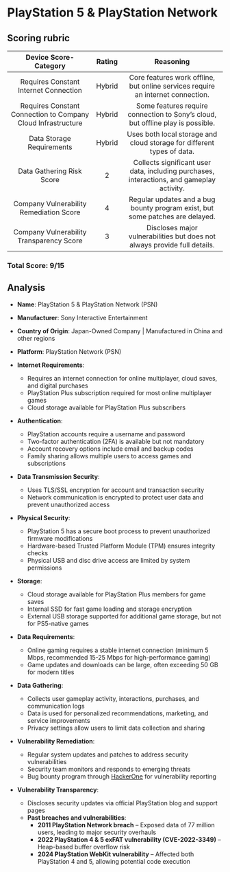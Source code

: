 # PlayStation 5 & PlayStation Network

## Scoring rubric
| Device Score-Category |  Rating | Reasoning | 
| :---: | :---: | :---: | 
| Requires Constant Internet Connection | Hybrid | Core features work offline, but online services require an internet connection. |
| Requires Constant Connection to Company Cloud Infrastructure | Hybrid | Some features require connection to Sony’s cloud, but offline play is possible. |
| Data Storage Requirements | Hybrid | Uses both local storage and cloud storage for different types of data. |
| Data Gathering Risk Score | 2 | Collects significant user data, including purchases, interactions, and gameplay activity. |
| Company Vulnerability Remediation Score | 4 | Regular updates and a bug bounty program exist, but some patches are delayed. |
| Company Vulnerability Transparency Score | 3 | Discloses major vulnerabilities but does not always provide full details. | 

### Total Score: 9/15

## Analysis  
- **Name**: PlayStation 5 & PlayStation Network (PSN)  
- **Manufacturer**: Sony Interactive Entertainment  
- **Country of Origin**: Japan-Owned Company | Manufactured in China and other regions  
- **Platform**: PlayStation Network (PSN)  

- **Internet Requirements**:  
    - Requires an internet connection for online multiplayer, cloud saves, and digital purchases  
    - PlayStation Plus subscription required for most online multiplayer games  
    - Cloud storage available for PlayStation Plus subscribers  

- **Authentication**:  
    - PlayStation accounts require a username and password  
    - Two-factor authentication (2FA) is available but not mandatory  
    - Account recovery options include email and backup codes  
    - Family sharing allows multiple users to access games and subscriptions  

- **Data Transmission Security**:  
    - Uses TLS/SSL encryption for account and transaction security  
    - Network communication is encrypted to protect user data and prevent unauthorized access  

- **Physical Security**:  
    - PlayStation 5 has a secure boot process to prevent unauthorized firmware modifications  
    - Hardware-based Trusted Platform Module (TPM) ensures integrity checks  
    - Physical USB and disc drive access are limited by system permissions  

- **Storage**:  
    - Cloud storage available for PlayStation Plus members for game saves  
    - Internal SSD for fast game loading and storage encryption  
    - External USB storage supported for additional game storage, but not for PS5-native games  

- **Data Requirements**:  
    - Online gaming requires a stable internet connection (minimum 5 Mbps, recommended 15-25 Mbps for high-performance gaming)  
    - Game updates and downloads can be large, often exceeding 50 GB for modern titles  

- **Data Gathering**:  
    - Collects user gameplay activity, interactions, purchases, and communication logs  
    - Data is used for personalized recommendations, marketing, and service improvements  
    - Privacy settings allow users to limit data collection and sharing  

- **Vulnerability Remediation**:  
    - Regular system updates and patches to address security vulnerabilities  
    - Security team monitors and responds to emerging threats  
    - Bug bounty program through [HackerOne](https://hackerone.com/playstation) for vulnerability reporting  

- **Vulnerability Transparency**:  
    - Discloses security updates via official PlayStation blog and support pages  
    - **Past breaches and vulnerabilities**:  
        - **2011 PlayStation Network breach** – Exposed data of 77 million users, leading to major security overhauls  
        - **2022 PlayStation 4 & 5 exFAT vulnerability (CVE-2022-3349)** – Heap-based buffer overflow risk  
        - **2024 PlayStation WebKit vulnerability** – Affected both PlayStation 4 and 5, allowing potential code execution
